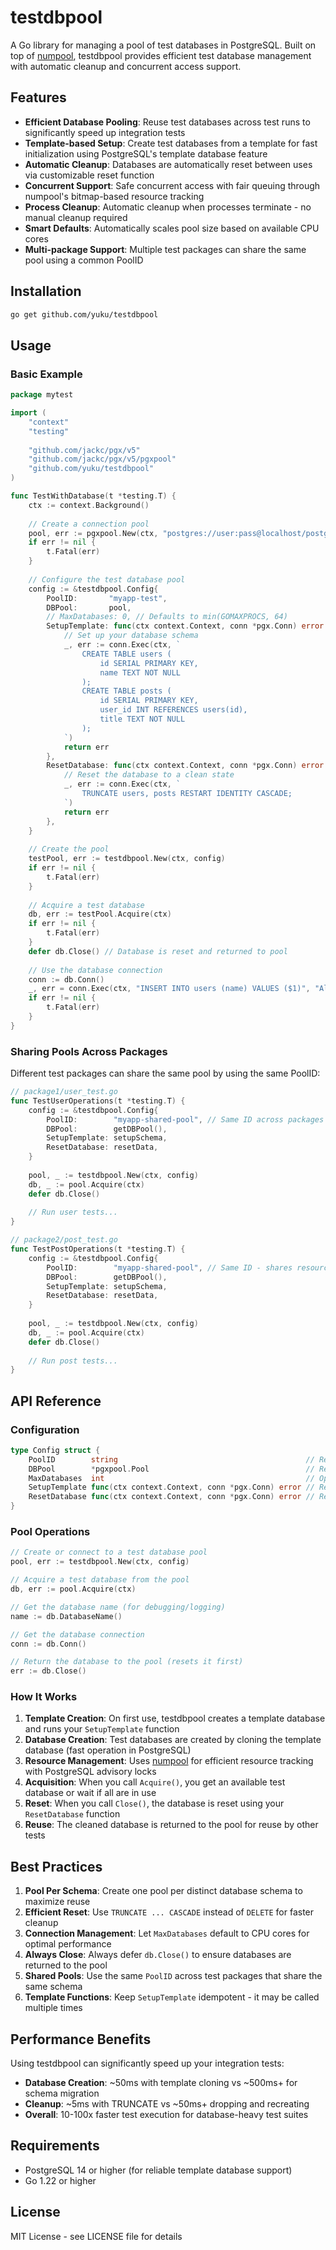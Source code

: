 # testdbpool

A Go library for managing a pool of test databases in PostgreSQL. Built on top of [numpool](https://github.com/yuku/numpool), testdbpool provides efficient test database management with automatic cleanup and concurrent access support.

## Features

- **Efficient Database Pooling**: Reuse test databases across test runs to significantly speed up integration tests
- **Template-based Setup**: Create test databases from a template for fast initialization using PostgreSQL's template database feature
- **Automatic Cleanup**: Databases are automatically reset between uses via customizable reset function
- **Concurrent Support**: Safe concurrent access with fair queuing through numpool's bitmap-based resource tracking
- **Process Cleanup**: Automatic cleanup when processes terminate - no manual cleanup required
- **Smart Defaults**: Automatically scales pool size based on available CPU cores
- **Multi-package Support**: Multiple test packages can share the same pool using a common PoolID

## Installation

```bash
go get github.com/yuku/testdbpool
```

## Usage

### Basic Example

```go
package mytest

import (
    "context"
    "testing"
    
    "github.com/jackc/pgx/v5"
    "github.com/jackc/pgx/v5/pgxpool"
    "github.com/yuku/testdbpool"
)

func TestWithDatabase(t *testing.T) {
    ctx := context.Background()
    
    // Create a connection pool
    pool, err := pgxpool.New(ctx, "postgres://user:pass@localhost/postgres")
    if err != nil {
        t.Fatal(err)
    }
    
    // Configure the test database pool
    config := &testdbpool.Config{
        PoolID:       "myapp-test",
        DBPool:       pool,
        // MaxDatabases: 0, // Defaults to min(GOMAXPROCS, 64)
        SetupTemplate: func(ctx context.Context, conn *pgx.Conn) error {
            // Set up your database schema
            _, err := conn.Exec(ctx, `
                CREATE TABLE users (
                    id SERIAL PRIMARY KEY,
                    name TEXT NOT NULL
                );
                CREATE TABLE posts (
                    id SERIAL PRIMARY KEY,
                    user_id INT REFERENCES users(id),
                    title TEXT NOT NULL
                );
            `)
            return err
        },
        ResetDatabase: func(ctx context.Context, conn *pgx.Conn) error {
            // Reset the database to a clean state
            _, err := conn.Exec(ctx, `
                TRUNCATE users, posts RESTART IDENTITY CASCADE;
            `)
            return err
        },
    }
    
    // Create the pool
    testPool, err := testdbpool.New(ctx, config)
    if err != nil {
        t.Fatal(err)
    }
    
    // Acquire a test database
    db, err := testPool.Acquire(ctx)
    if err != nil {
        t.Fatal(err)
    }
    defer db.Close() // Database is reset and returned to pool
    
    // Use the database connection
    conn := db.Conn()
    _, err = conn.Exec(ctx, "INSERT INTO users (name) VALUES ($1)", "Alice")
    if err != nil {
        t.Fatal(err)
    }
}
```

### Sharing Pools Across Packages

Different test packages can share the same pool by using the same PoolID:

```go
// package1/user_test.go
func TestUserOperations(t *testing.T) {
    config := &testdbpool.Config{
        PoolID:        "myapp-shared-pool", // Same ID across packages
        DBPool:        getDBPool(),
        SetupTemplate: setupSchema,
        ResetDatabase: resetData,
    }
    
    pool, _ := testdbpool.New(ctx, config)
    db, _ := pool.Acquire(ctx)
    defer db.Close()
    
    // Run user tests...
}

// package2/post_test.go  
func TestPostOperations(t *testing.T) {
    config := &testdbpool.Config{
        PoolID:        "myapp-shared-pool", // Same ID - shares resources
        DBPool:        getDBPool(),
        SetupTemplate: setupSchema,
        ResetDatabase: resetData,
    }
    
    pool, _ := testdbpool.New(ctx, config)
    db, _ := pool.Acquire(ctx)
    defer db.Close()
    
    // Run post tests...
}
```

## API Reference

### Configuration

```go
type Config struct {
    PoolID        string                                          // Required: Unique identifier for the pool
    DBPool        *pgxpool.Pool                                   // Required: PostgreSQL connection pool
    MaxDatabases  int                                             // Optional: Max databases (default: min(GOMAXPROCS, 64))
    SetupTemplate func(ctx context.Context, conn *pgx.Conn) error // Required: Initialize template database
    ResetDatabase func(ctx context.Context, conn *pgx.Conn) error // Required: Reset database between uses
}
```

### Pool Operations

```go
// Create or connect to a test database pool
pool, err := testdbpool.New(ctx, config)

// Acquire a test database from the pool
db, err := pool.Acquire(ctx)

// Get the database name (for debugging/logging)
name := db.DatabaseName()

// Get the database connection
conn := db.Conn()

// Return the database to the pool (resets it first)
err := db.Close()
```

### How It Works

1. **Template Creation**: On first use, testdbpool creates a template database and runs your `SetupTemplate` function
2. **Database Creation**: Test databases are created by cloning the template database (fast operation in PostgreSQL)
3. **Resource Management**: Uses [numpool](https://github.com/yuku/numpool) for efficient resource tracking with PostgreSQL advisory locks
4. **Acquisition**: When you call `Acquire()`, you get an available test database or wait if all are in use
5. **Reset**: When you call `Close()`, the database is reset using your `ResetDatabase` function
6. **Reuse**: The cleaned database is returned to the pool for reuse by other tests

## Best Practices

1. **Pool Per Schema**: Create one pool per distinct database schema to maximize reuse
2. **Efficient Reset**: Use `TRUNCATE ... CASCADE` instead of `DELETE` for faster cleanup
3. **Connection Management**: Let `MaxDatabases` default to CPU cores for optimal performance
4. **Always Close**: Always defer `db.Close()` to ensure databases are returned to the pool
5. **Shared Pools**: Use the same `PoolID` across test packages that share the same schema
6. **Template Functions**: Keep `SetupTemplate` idempotent - it may be called multiple times

## Performance Benefits

Using testdbpool can significantly speed up your integration tests:

- **Database Creation**: ~50ms with template cloning vs ~500ms+ for schema migration
- **Cleanup**: ~5ms with TRUNCATE vs ~50ms+ dropping and recreating
- **Overall**: 10-100x faster test execution for database-heavy test suites

## Requirements

- PostgreSQL 14 or higher (for reliable template database support)
- Go 1.22 or higher

## License

MIT License - see LICENSE file for details